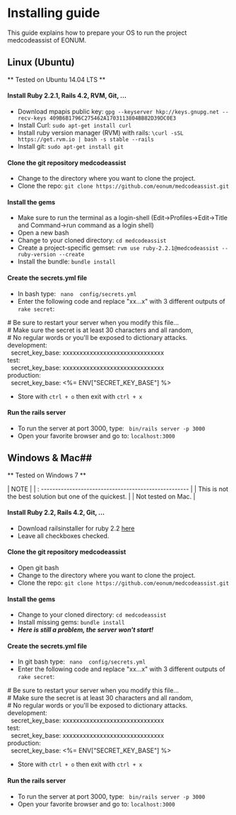 # Installing guide #
This guide explains how to prepare your OS to run the project medcodeassist of EONUM.

## Linux (Ubuntu) ##
** Tested on Ubuntu 14.04 LTS **

#### Install Ruby 2.2.1, Rails 4.2, RVM, Git, ... ####

* Download mpapis public key: ``` gpg --keyserver hkp://keys.gnupg.net --recv-keys 409B6B1796C275462A1703113804BB82D39DC0E3 ```
* Install Curl: ``` sudo apt-get install curl ```
* Install ruby version manager (RVM) with rails: ```\curl -sSL https://get.rvm.io | bash -s stable --rails```
* Install git: ``` sudo apt-get install git ```

#### Clone the git repository medcodeassist ####
* Change to the directory where you want to clone the project.
* Clone the repo: ``` git clone https://github.com/eonum/medcodeassist.git ```

#### Install the gems ####
* Make sure to run the terminal as a login-shell (Edit->Profiles->Edit->Title and Command->run command as a login shell)
* Open a new bash
* Change to your cloned directory: ```cd medcodeassist ```
* Create a project-specific gemset: ``` rvm use ruby-2.2.1@medcodeassist --ruby-version --create ```
* Install the bundle: ``` bundle install ```

#### Create the secrets.yml file ####
* In bash type: ``` nano  config/secrets.yml```
* Enter the following code and replace "xx...x" with 3 different outputs of ``` rake secret ```:

\# Be sure to restart your server when you modify this file...
<br>
\# Make sure the secret is at least 30 characters and all random,
<br>
\# No regular words or you'll be exposed to dictionary attacks.
<br>
development:
<br>
&nbsp;&nbsp;secret_key_base: xxxxxxxxxxxxxxxxxxxxxxxxxxxxxx
<br>
test:
<br>
&nbsp;&nbsp;secret_key_base: xxxxxxxxxxxxxxxxxxxxxxxxxxxxxx
<br>
production:
<br>
&nbsp;&nbsp;secret_key_base: <%= ENV["SECRET_KEY_BASE"] %>

* Store with ``` ctrl + o ``` then exit with ``` ctrl + x ```

#### Run the rails server ####
* To run the server at port 3000, type: ``` bin/rails server -p 3000```
* Open your favorite browser and go to: ``` localhost:3000 ```

## Windows & Mac##
** Tested on Windows 7 **

| NOTE                                                   |
| : ---------------------------------------------------- |
| This is not the best solution but one of the quickest. |
| Not tested on Mac.                                    |

#### Install Ruby 2.2, Rails 4.2, Git, ... ####

* Download railsinstaller for ruby 2.2 <a href="http://railsinstaller.org">here<a>
* Leave all checkboxes checked.

#### Clone the git repository medcodeassist ####
* Open git bash
* Change to the directory where you want to clone the project.
* Clone the repo: ``` git clone https://github.com/eonum/medcodeassist.git ```

#### Install the gems ####
* Change to your cloned directory: ```cd medcodeassist ```
* Install missing gems: ``` bundle install ```
* ***Here is still a problem, the server won't start!***

#### Create the secrets.yml file ####
* In git bash type: ``` nano  config/secrets.yml```
* Enter the following code and replace "xx...x" with 3 different outputs of ``` rake secret ```:

\# Be sure to restart your server when you modify this file...
<br>
\# Make sure the secret is at least 30 characters and all random,
<br>
\# No regular words or you'll be exposed to dictionary attacks.
<br>
development:
<br>
&nbsp;&nbsp;secret_key_base: xxxxxxxxxxxxxxxxxxxxxxxxxxxxxx
<br>
test:
<br>
&nbsp;&nbsp;secret_key_base: xxxxxxxxxxxxxxxxxxxxxxxxxxxxxx
<br>
production:
<br>
&nbsp;&nbsp;secret_key_base: <%= ENV["SECRET_KEY_BASE"] %>

* Store with ``` ctrl + o ``` then exit with ``` ctrl + x ```

#### Run the rails server ####
* To run the server at port 3000, type: ``` bin/rails server -p 3000```
* Open your favorite browser and go to: ``` localhost:3000 ```
